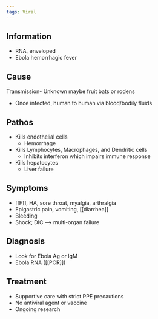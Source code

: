 ```yaml
---
tags: Viral
---
```

## Information 
- RNA, enveloped
- Ebola hemorrhagic fever
## Cause
Transmission- Unknown maybe fruit bats or rodens
- Once infected, human to human via blood/bodily fluids

## Pathos
- Kills endothelial cells
	- Hemorrhage
- Kills Lymphocytes, Macrophages, and Dendritic cells
	- Inhibits interferon which impairs immune response
- Kills hepatocytes
	- Liver failure
## Symptoms
- [[F]], HA, sore throat, myalgia, arthralgia
- Epigastric pain, vomiting, [[diarrhea]]
- Bleeding
- Shock; DIC --> multi-organ failure

## Diagnosis
- Look for Ebola Ag or IgM
- Ebola RNA ([[PCR]])

## Treatment 
- Supportive care with strict PPE precautions
- No antiviral agent or vaccine
- Ongoing research 

